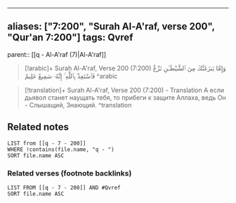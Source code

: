
---
aliases: ["7:200", "Surah Al-A'raf, verse 200", "Qur'an 7:200"]
tags: Qvref
---

parent:: [[q - Al-A'raf (7)|Al-A'raf]]

> [!arabic]+ Surah Al-A'raf, Verse 200 (7:200)
> <span class="quran-arabic">وَإِمَّا يَنزَغَنَّكَ مِنَ ٱلشَّيْطَـٰنِ نَزْغٌ فَٱسْتَعِذْ بِٱللَّهِ ۚ إِنَّهُۥ سَمِيعٌ عَلِيمٌ</span>
^arabic

> [!translation]+ Surah Al-A'raf, Verse 200 (7:200) - Translation
> А если дьявол станет наущать тебя, то прибеги к защите Аллаха, ведь Он - Слышащий, Знающий.
^translation



## Related notes
```dataview
LIST from [[q - 7 - 200]]
WHERE !contains(file.name, "q - ")
SORT file.name ASC
```

### Related verses (footnote backlinks)
```dataview
LIST FROM [[q - 7 - 200]] AND #Qvref
SORT file.name ASC
```

